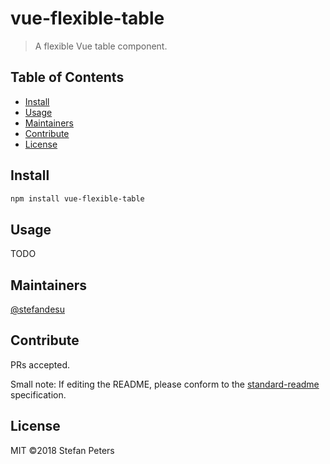 # vue-flexible-table

> A flexible Vue table component.

## Table of Contents

- [Install](#install)
- [Usage](#usage)
- [Maintainers](#maintainers)
- [Contribute](#contribute)
- [License](#license)

## Install

```bash
npm install vue-flexible-table
```

## Usage

TODO

## Maintainers

[@stefandesu](https://github.com/stefandesu)

## Contribute

PRs accepted.

Small note: If editing the README, please conform to the [standard-readme](https://github.com/RichardLitt/standard-readme) specification.

## License

MIT ©2018 Stefan Peters
